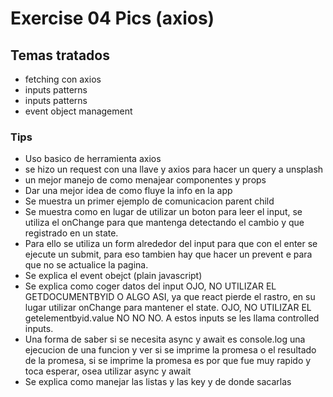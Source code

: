 # Exercise 04 Pics (axios)

## Temas tratados

- fetching con axios
- inputs patterns
- inputs patterns
- event object management

### Tips

- Uso basico de herramienta axios
- se hizo un request con una llave y axios para hacer un query a unsplash
- un mejor manejo de como menajear componentes y props
- Dar una mejor idea de como fluye la info en la app
- Se muestra un primer ejemplo de comunicacion parent child
- Se muestra como en lugar de utilizar un boton para leer el input, se utiliza el onChange para que mantenga detectando el cambio y que registrado en un state.
- Para ello se utiliza un form alrededor del input para que con el enter se ejecute un submit, para eso tambien hay que hacer un prevent e para que no se actualice la pagina.
- Se explica el event obejct (plain javascript)
- Se explica como coger datos del input OJO, NO UTILIZAR EL GETDOCUMENTBYID O ALGO ASI, ya que react pierde el rastro, en su lugar utilizar onChange para mantener el state. OJO, NO UTILIZAR EL getelementbyid.value NO NO NO. A estos inputs se les llama controlled inputs.
- Una forma de saber si se necesita async y await es console.log una ejecucion de una funcion y ver si se imprime la promesa o el resultado de la promesa, si se imprime la promesa es por que fue muy rapido y toca esperar, osea utilizar async y await
- Se explica como manejar las listas y las key y de donde sacarlas
